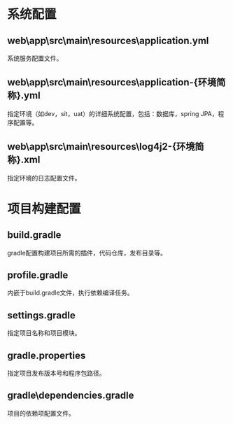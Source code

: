 # 系统配置

## web\app\src\main\resources\application.yml
系统服务配置文件。

## web\app\src\main\resources\application-{环境简称}.yml
指定环境（如dev，sit，uat）的详细系统配置，包括：数据库，spring JPA，程序配置等。

## web\app\src\main\resources\log4j2-{环境简称}.xml
指定环境的日志配置文件。


# 项目构建配置

## build.gradle
gradle配置构建项目所需的插件，代码仓库，发布目录等。

## profile.gradle
内嵌于build.gradle文件，执行依赖编译任务。

## settings.gradle
指定项目名称和项目模块。

## gradle.properties
指定项目发布版本号和程序包路径。

## gradle\dependencies.gradle
项目的依赖项配置文件。